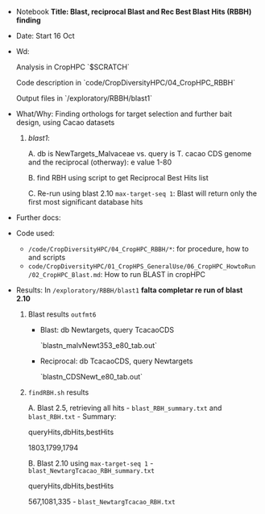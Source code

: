 
- Notebook **Title: Blast, reciprocal Blast and Rec Best Blast Hits (RBBH) finding**
- Date: Start 16 Oct
- Wd:
	<p>Analysis in CropHPC `$SCRATCH`
	<p>Code description in `code/CropDiversityHPC/04_CropHPC_RBBH`
	<p>Output files in `/exploratory/RBBH/blast1`


- What/Why: Finding orthologs for target selection and further bait design, using Cacao datasets
	1. *blast1*: 
		
		A. db is NewTargets_Malvaceae vs. query is T. cacao CDS genome and the reciprocal (otherway): e value 1-80
		
		B. find RBH using script to get Reciprocal Best Hits list
		
		C. Re-run using blast 2.10 `max-target-seq 1`: Blast will return only the first most significant database hits
	

- Further docs:

- Code used: 
	- `/code/CropDiversityHPC/04_CropHPC_RBBH/*`: for procedure, how to and scripts
	- `code/CropDiversityHPC/01_CropHPS_GeneralUse/06_CropHPC_HowtoRun/02_CropHPC_Blast.md`: How to run BLAST in cropHPC

- Results:  In `/exploratory/RBBH/blast1` **falta completar re run of blast 2.10**

	1. Blast results `outfmt6`
		- Blast: db Newtargets, query TcacaoCDS
			<p>`blastn_malvNewt353_e80_tab.out`
		- Reciprocal: db TcacaoCDS, query Newtargets
			<p>`blastn_CDSNewt_e80_tab.out`


	2. `findRBH.sh` results 

		A. Blast 2.5, retrieving all hits
			- `blast_RBH_summary.txt` and `blast_RBH.txt`
			- Summary:
				<p>queryHits,dbHits,bestHits
				<p>1803,1799,1794

		B. Blast 2.10 using `max-target-seq 1`
			- `blast_NewtargTcacao_RBH_summary.txt`
				<p>queryHits,dbHits,bestHits
				<p>567,1081,335
			- `blast_NewtargTcacao_RBH.txt`
